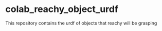 # colab_reachy_object_urdf

This repository contains the urdf of objects that reachy will be grasping
